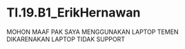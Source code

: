 # TI.19.B1_ErikHernawan

MOHON MAAF PAK SAYA MENGGUNAKAN LAPTOP TEMEN
<br>
DIKARENAKAN LAPTOP TIDAK SUPPORT
